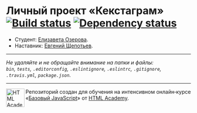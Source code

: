 # Личный проект «Кекстаграм» [![Build status][travis-image]][travis-url] [![Dependency status][dependency-image]][dependency-url]

* Студент: [Елизавета Озерова](https://up.htmlacademy.ru/javascript/6/user/172908).
* Наставник: [Евгений Щепотьев](https://htmlacademy.ru/profile/id125753).

---

_Не удаляйте и не обращайте внимание на папки и файлы:_<br>
_`bin`, `tests`, `.editorconfig`, `.eslintignore`, `.eslintrc`, `.gitignore`, `.travis.yml`, `package.json`._

---

<a href="https://htmlacademy.ru/intensive/javascript"><img align="left" width="50" height="50" title="HTML Academy" src="https://up.htmlacademy.ru/static/img/intensive/javascript/logo-for-github.svg"></a>

Репозиторий создан для обучения на интенсивном онлайн‑курсе «[Базовый JavaScript](https://htmlacademy.ru/intensive/javascript)» от [HTML Academy](https://htmlacademy.ru).

[travis-image]: https://travis-ci.org/htmlacademy-javascript/172908-kekstagram.svg?branch=master
[travis-url]: https://travis-ci.org/htmlacademy-javascript/172908-kekstagram
[dependency-image]: https://david-dm.org/htmlacademy-javascript/172908-kekstagram.svg?style=flat-square
[dependency-url]: https://david-dm.org/htmlacademy-javascript/172908-kekstagram
